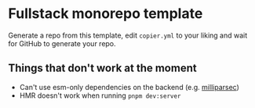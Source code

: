 # Fullstack monorepo template

Generate a repo from this template, edit `copier.yml` to your liking and wait for GitHub to generate your repo.

## Things that don't work at the moment

 - Can't use esm-only dependencies on the backend (e.g. [milliparsec](https://github.com/tinyhttp/milliparsec))
 - HMR doesn't work when running `pnpm dev:server`
